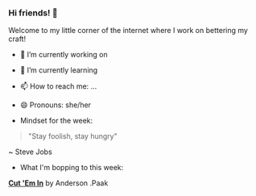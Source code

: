 ### Hi friends! 👋
Welcome to my little corner of the internet where I work on bettering my craft! 


- 🔭 I’m currently working on 
- 🌱 I’m currently learning 
- 📫 How to reach me: ...
- 😄 Pronouns: she/her


- Mindset for the week:

>"Stay foolish, stay hungry"

~ Steve Jobs

- What I'm bopping to this week:

[**Cut 'Em In**](https://open.spotify.com/track/1Y1pwv97zAFL5LM2ncjSi4?si=p3FCeDGqQcGug8B6CW-Pjw) by Anderson .Paak 



